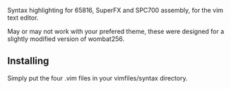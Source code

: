 Syntax highlighting for 65816, SuperFX and SPC700 assembly, for the vim text editor.

May or may not work with your prefered theme, these were designed for a slightly modified version of wombat256.

## Installing ##

Simply put the four .vim files in your vimfiles/syntax directory.
